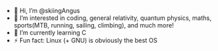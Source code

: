- 👋 Hi, I’m @skiingAngus
- 👀 I’m interested in coding, general relativity, quantum physics, maths, sports(MTB, running, sailing, climbing), and much more!
- 🌱 I’m currently learning C
- ⚡ Fun fact: Linux (+ GNU) is obviously the best OS

<!---
skiingAngus/skiingAngus is a ✨ special ✨ repository because its `README.md` (this file) appears on your GitHub profile.
You can click the Preview link to take a look at your changes.
--->
